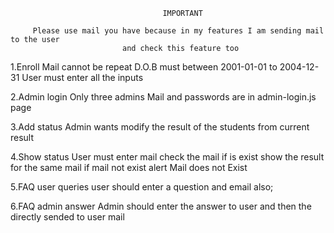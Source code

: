 
                                      IMPORTANT 

         Please use mail you have because in my features I am sending mail to the user 
                             and check this feature too                   


1.Enroll 
  Mail cannot be repeat
  D.O.B must between 2001-01-01 to 2004-12-31
  User must enter all the inputs

2.Admin login 
  Only three admins 
  Mail and passwords are in admin-login.js page

3.Add status
   Admin wants modify the result of the students from current result

4.Show status 
  User must enter mail 
  check the mail if is exist show the result for the same mail
  if mail not exist alert Mail does not Exist

5.FAQ user queries
     user should enter a question and email also;

6.FAQ admin answer 
       Admin should enter the answer to user 
       and then the directly sended to user mail 